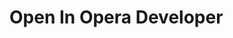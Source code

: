 [ThirdPartyAppHomePage]: http://www.opera.com/computer/beta
<!-- Logo source = TODO -->
[VersionNumberBadgeURL]: https://vsmarketplacebadge.apphb.com/version/GregTrevellick.OpenInOperaDeveloper.svg
[VSMarketplaceUrl]: https://marketplace.visualstudio.com/items?itemName=GregTrevellick.OpenInOperaDeveloper
[VSMarketplaceReviewsUrl]: https://marketplace.visualstudio.com/items?itemName=GregTrevellick.OpenInOperaDeveloper#review-details

# Open In Opera Developer
